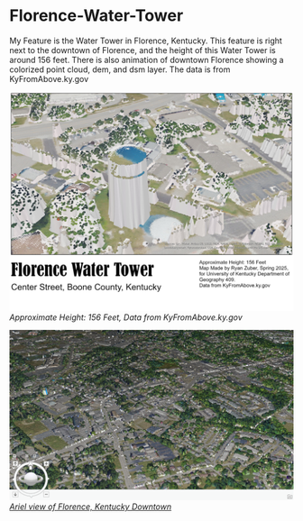 # Florence-Water-Tower

My Feature is the Water Tower in Florence, Kentucky. This feature is right next to the downtown of Florence, and the height of this Water Tower is around 156 feet. There is also animation of downtown Florence showing a colorized point cloud, dem, and dsm layer. The data is from KyFromAbove.ky.gov

![Caption of map](map.jpg)  
_Approximate Height: 156 Feet, Data from KyFromAbove.ky.gov_

![Screenshot of animation](animation.png)  
_[Ariel view of Florence, Kentucky Downtown]([https://www.youtube.com/watch?v=nFV8ftGN0aM](https://youtu.be/ry6cP2zVr-Y))_
